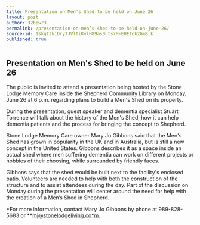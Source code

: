 ```yaml
---
title: Presentation on Men’s Shed to be held on June 26
layout: post
author: 32bpwr3
permalink: /presentation-on-men’s-shed-to-be-held-on-june-26/
source-id: 1skgTJkiDryTJVltiKvlH89as0uts7M-EUEtob2GmB_k
published: true
---
```

## Presentation on Men's Shed to be held on June 26

The public is invited to attend a presentation being hosted by the Stone Lodge Memory Care inside the Shepherd Community Library on Monday, June 26 at 6 p.m. regarding plans to build a Men's Shed on its property.

During the presentation, guest speaker and dementia specialist Stuart Torrence will talk about the history of the Men's Shed, how it can help dementia patients and the process for bringing the concept to Shepherd.

Stone Lodge Memory Care owner Mary Jo Gibbons said that the Men's Shed has grown in popularity in the UK and in Australia, but is still a new concept in the United States. Gibbons describes it as a space inside an actual shed where men suffering dementia can work on different projects or hobbies of their choosing, while surrounded by friendly faces.

Gibbons says that the shed would be built next to the facility's enclosed patio. Volunteers are needed to help with both the construction of the structure and to assist attendees during the day. Part of the discussion on Monday during the presentation will center around the need for help with the creation of a Men’s Shed in Shepherd.

*For more information, contact Mary Jo Gibbons by phone at 989-828-5683 or **[mj@stonelodgeliving.co*m](mailto:mj@stonelodgeliving.com). 

